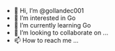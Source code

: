 - 👋 Hi, I’m @gollandec001
- 👀 I’m interested in Go
- 🌱 I’m currently learning Go
- 💞️ I’m looking to collaborate on ...
- 📫 How to reach me ...

<!---
gollandec001/gollandec001 is a ✨ special ✨ repository because its `README.md` (this file) appears on your GitHub profile.
You can click the Preview link to take a look at your changes.
--->
